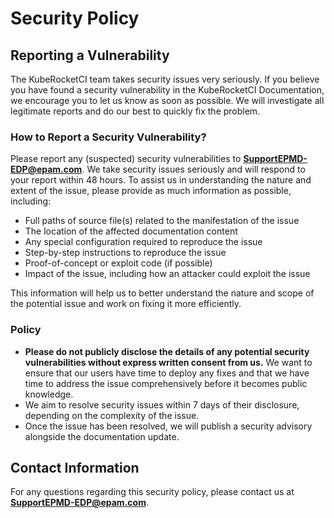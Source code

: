# Security Policy

## Reporting a Vulnerability

The KubeRocketCI team takes security issues very seriously. If you believe you have found a security vulnerability in the KubeRocketCI Documentation, we encourage you to let us know as soon as possible. We will investigate all legitimate reports and do our best to quickly fix the problem.

### How to Report a Security Vulnerability?

Please report any (suspected) security vulnerabilities to **SupportEPMD-EDP@epam.com**. We take security issues seriously and will respond to your report within 48 hours. To assist us in understanding the nature and extent of the issue, please provide as much information as possible, including:

- Full paths of source file(s) related to the manifestation of the issue
- The location of the affected documentation content
- Any special configuration required to reproduce the issue
- Step-by-step instructions to reproduce the issue
- Proof-of-concept or exploit code (if possible)
- Impact of the issue, including how an attacker could exploit the issue

This information will help us to better understand the nature and scope of the potential issue and work on fixing it more efficiently.

### Policy

- **Please do not publicly disclose the details of any potential security vulnerabilities without express written consent from us.** We want to ensure that our users have time to deploy any fixes and that we have time to address the issue comprehensively before it becomes public knowledge.
- We aim to resolve security issues within 7 days of their disclosure, depending on the complexity of the issue.
- Once the issue has been resolved, we will publish a security advisory alongside the documentation update.

## Contact Information

For any questions regarding this security policy, please contact us at **SupportEPMD-EDP@epam.com**.
